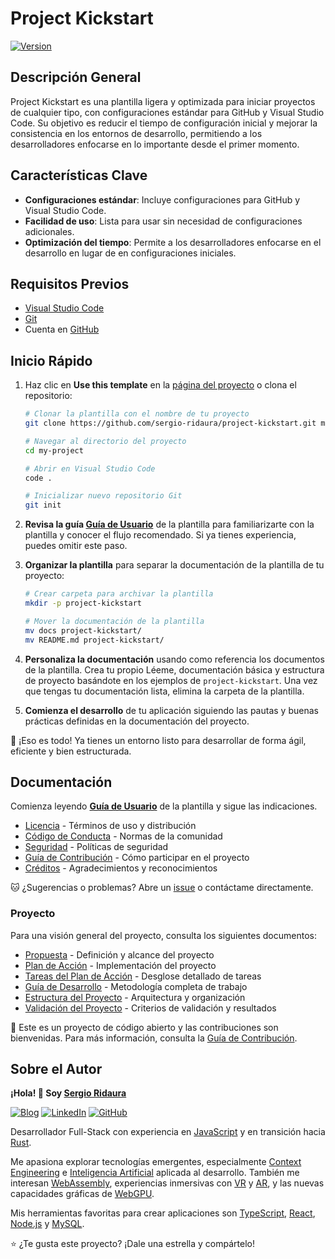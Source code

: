# Project Kickstart

[![Version](https://img.shields.io/badge/version-0.14.0-blue.svg)]()

## Descripción General

Project Kickstart es una plantilla ligera y optimizada para iniciar proyectos de cualquier tipo, con configuraciones estándar para GitHub y Visual Studio Code. Su objetivo es reducir el tiempo de configuración inicial y mejorar la consistencia en los entornos de desarrollo, permitiendo a los desarrolladores enfocarse en lo importante desde el primer momento.

## Características Clave

- **Configuraciones estándar**: Incluye configuraciones para GitHub y Visual Studio Code.
- **Facilidad de uso**: Lista para usar sin necesidad de configuraciones adicionales.
- **Optimización del tiempo**: Permite a los desarrolladores enfocarse en el desarrollo en lugar de en configuraciones iniciales.

## Requisitos Previos

- [Visual Studio Code](https://code.visualstudio.com)
- [Git](https://git-scm.com)
- Cuenta en [GitHub](https://github.com)

## Inicio Rápido

1. Haz clic en **Use this template** en la [página del proyecto](https://github.com/sergio-ridaura/project-kickstart) o clona el repositorio:

   ```bash
   # Clonar la plantilla con el nombre de tu proyecto
   git clone https://github.com/sergio-ridaura/project-kickstart.git my-project

   # Navegar al directorio del proyecto
   cd my-project

   # Abrir en Visual Studio Code
   code .

   # Inicializar nuevo repositorio Git
   git init
   ```

2. **Revisa la guía [Guía de Usuario](docs/USER_GUIDE.md)** de la plantilla para familiarizarte con la plantilla y conocer el flujo recomendado. Si ya tienes experiencia, puedes omitir este paso.

3. **Organizar la plantilla** para separar la documentación de la plantilla de tu proyecto:

   ```bash
   # Crear carpeta para archivar la plantilla
   mkdir -p project-kickstart

   # Mover la documentación de la plantilla
   mv docs project-kickstart/
   mv README.md project-kickstart/
   ```

4. **Personaliza la documentación** usando como referencia los documentos de la plantilla. Crea tu propio Léeme, documentación básica y estructura de proyecto basándote en los ejemplos de `project-kickstart`. Una vez que tengas tu documentación lista, elimina la carpeta de la plantilla.

5. **Comienza el desarrollo** de tu aplicación siguiendo las pautas y buenas prácticas definidas en la documentación del proyecto.

🚀 ¡Eso es todo! Ya tienes un entorno listo para desarrollar de forma ágil, eficiente y bien estructurada.

## Documentación

Comienza leyendo **[Guía de Usuario](docs/USER_GUIDE.md)** de la plantilla y sigue las indicaciones.

- [Licencia](LICENSE) - Términos de uso y distribución
- [Código de Conducta](docs/CODE_OF_CONDUCT.md) - Normas de la comunidad
- [Seguridad](docs/SECURITY.md) - Políticas de seguridad
- [Guía de Contribución](docs/CONTRIBUTING.md) - Cómo participar en el proyecto
- [Créditos](docs/CREDITS.md) - Agradecimientos y reconocimientos

🐱 ¿Sugerencias o problemas? Abre un [issue](https://github.com/sergio-ridaura/project-kickstart/issues) o contáctame directamente.

### Proyecto

Para una visión general del proyecto, consulta los siguientes documentos:

- [Propuesta](docs/PROPOSAL.md) - Definición y alcance del proyecto
- [Plan de Acción](docs/ACTION_PLAN.md) - Implementación del proyecto
- [Tareas del Plan de Acción](docs/tasks) - Desglose detallado de tareas
- [Guía de Desarrollo](docs/DEVELOPMENT_GUIDE.md) - Metodología completa de trabajo
- [Estructura del Proyecto](docs/STRUCTURE.md) - Arquitectura y organización
- [Validación del Proyecto](docs/VALIDATION.md) - Criterios de validación y resultados

🤝 Este es un proyecto de código abierto y las contribuciones son bienvenidas. Para más información, consulta la [Guía de Contribución](docs/CONTRIBUTING.md).

## Sobre el Autor

**¡Hola! 👋 Soy [Sergio Ridaura](https://sergio-ridaura.github.io/sergio-ridaura/)**

[![Blog](https://img.shields.io/badge/Mi-Blog-orange)](https://sergio-ridaura.github.io/sergio-ridaura/) [![LinkedIn](https://img.shields.io/badge/Mi%20Perfil-LinkedIn-blue)](https://www.linkedin.com/in/sergio-ridaura/) [![GitHub](https://img.shields.io/badge/Mi-GitHub-black)](https://github.com/sergio-ridaura/)

Desarrollador Full-Stack con experiencia en [JavaScript](https://developer.mozilla.org/docs/Web/JavaScript) y en transición hacia [Rust](https://www.rust-lang.org).

Me apasiona explorar tecnologías emergentes, especialmente [Context Engineering](https://www.promptingguide.ai/guides/context-engineering-guide) e [Inteligencia Artificial](https://aws.amazon.com/what-is/artificial-intelligence) aplicada al desarrollo. También me interesan [WebAssembly](https://webassembly.org), experiencias inmersivas con [VR](https://www.oculus.com) y [AR](https://www.microsoft.com/hololens), y las nuevas capacidades gráficas de [WebGPU](https://www.w3.org/TR/webgpu).

Mis herramientas favoritas para crear aplicaciones son [TypeScript](https://www.typescriptlang.org), [React](https://react.dev), [Node.js](https://nodejs.org) y [MySQL](https://www.mysql.com).

⭐ ¿Te gusta este proyecto? ¡Dale una estrella y compártelo!
